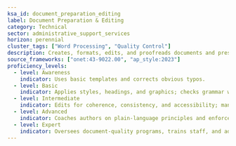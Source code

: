 ```yaml
---
ksa_id: document_preparation_editing
label: Document Preparation & Editing
category: Technical
sector: administrative_support_services
horizon: perennial
cluster_tags: ["Word Processing", "Quality Control"]
description: Creates, formats, edits, and proofreads documents and presentations that adhere to organizational templates and style guidelines.
source_frameworks: ["onet:43-9022.00", "ap_style:2023"]
proficiency_levels:
  - level: Awareness
    indicator: Uses basic templates and corrects obvious typos.
  - level: Basic
    indicator: Applies styles, headings, and graphics; checks grammar with built-in tools.
  - level: Intermediate
    indicator: Edits for coherence, consistency, and accessibility; manages version control.
  - level: Advanced
    indicator: Coaches authors on plain-language principles and enforces brand guidelines.
  - level: Expert
    indicator: Oversees document-quality programs, trains staff, and adopts emerging authoring technologies.
---
```

